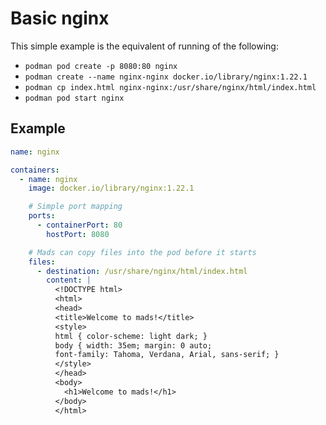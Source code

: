 # Basic nginx

This simple example is the equivalent of running of the following:

- `podman pod create -p 8080:80 nginx`
- `podman create --name nginx-nginx docker.io/library/nginx:1.22.1`
- `podman cp index.html nginx-nginx:/usr/share/nginx/html/index.html`
- `podman pod start nginx`

## Example

```yaml
name: nginx

containers:
  - name: nginx
    image: docker.io/library/nginx:1.22.1

    # Simple port mapping
    ports:
      - containerPort: 80
        hostPort: 8080

    # Mads can copy files into the pod before it starts
    files:
      - destination: /usr/share/nginx/html/index.html
        content: |
          <!DOCTYPE html>
          <html>
          <head>
          <title>Welcome to mads!</title>
          <style>
          html { color-scheme: light dark; }
          body { width: 35em; margin: 0 auto;
          font-family: Tahoma, Verdana, Arial, sans-serif; }
          </style>
          </head>
          <body>
            <h1>Welcome to mads!</h1>
          </body>
          </html>
```
